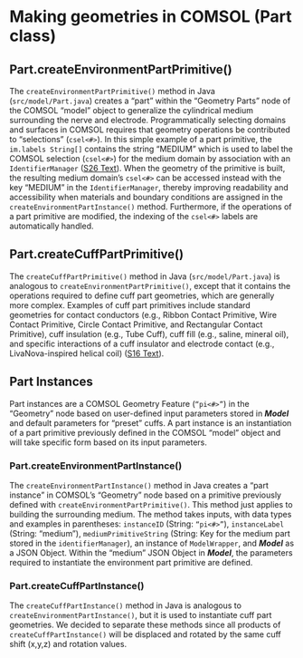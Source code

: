# Making geometries in COMSOL (Part class)
##  Part.createEnvironmentPartPrimitive()

The `createEnvironmentPartPrimitive()` method in Java
(`src/model/Part.java`) creates a “part” within the “Geometry Parts” node
of the COMSOL “model” object to generalize the cylindrical medium
surrounding the nerve and electrode. Programmatically selecting domains
and surfaces in COMSOL requires that geometry operations be contributed
to “selections” (`csel<#>`). In this simple example of a part
primitive, the `im.labels String[]` contains the string “MEDIUM” which
is used to label the COMSOL selection (`csel<#>`) for the medium domain
by association with an `IdentifierManager` ([S26 Text](S26-Java-utility-classes)). When the geometry of the
primitive is built, the resulting medium domain’s `csel<#>` can be
accessed instead with the key “MEDIUM” in the `IdentifierManager`, thereby
improving readability and accessibility when materials and boundary
conditions are assigned in the `createEnvironmentPartInstance()` method.
Furthermore, if the operations of a part primitive are modified, the
indexing of the `csel<#>` labels are automatically handled.

##  Part.createCuffPartPrimitive()

The `createCuffPartPrimitive()` method in Java (`src/model/Part.java`) is
analogous to `createEnvironmentPartPrimitive()`, except that it contains
the operations required to define cuff part geometries, which are
generally more complex. Examples of cuff part primitives include
standard geometries for contact conductors (e.g., Ribbon Contact
Primitive, Wire Contact Primitive, Circle Contact Primitive, and
Rectangular Contact Primitive), cuff insulation (e.g., Tube Cuff), cuff
fill (e.g., saline, mineral oil), and specific interactions of a cuff
insulator and electrode contact (e.g., LivaNova-inspired helical coil)
([S16 Text](S16-Library-of-part-primitives-for-electrode-contacts-and-cuffs)).

##  Part Instances

Part instances are a COMSOL Geometry Feature (`“pi<#>”`) in the
“Geometry” node based on user-defined input parameters stored in
***Model*** and default parameters for “preset” cuffs. A part instance
is an instantiation of a part primitive previously defined in the COMSOL
“model” object and will take specific form based on its input
parameters.

### Part.createEnvironmentPartInstance()

The `createEnvironmentPartInstance()` method in Java creates a “part
instance” in COMSOL’s “Geometry” node based on a primitive previously
defined with `createEnvironmentPartPrimitive()`. This method just applies
to building the surrounding medium. The method takes inputs, with data
types and examples in parentheses: `instanceID` (String: `“pi<#>”`),
`instanceLabel` (String: “medium”), `mediumPrimitiveString` (String: Key for
the medium part stored in the `identifierManager`), an instance of
`ModelWrapper`, and ***Model*** as a JSON Object. Within the “medium” JSON
Object in ***Model***, the parameters required to instantiate the
environment part primitive are defined.

### Part.createCuffPartInstance()

The `createCuffPartInstance()` method in Java is analogous to
`createEnvironmentPartInstance()`, but it is used to instantiate cuff part
geometries. We decided to separate these methods since all products of
`createCuffPartInstance()` will be displaced and rotated by the same cuff
shift (x,y,z) and rotation values.
